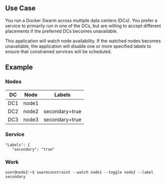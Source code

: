 ## Use Case

You run a Docker Swarm across multiple data centers (DCs). You prefer a service to primarily run in one of the DCs, but are willing to accept different placements if the preferred DCs becomes unavailable.

This application will watch node availability. If the watched nodes becomes unavailable, the application will disable one
or more specified labels to ensure that constrained services will be scheduled.

## Example

### Nodes

|DC   |Node |Labels          |
|-----|-----|----------------|
|DC1  |node1|                |
|DC2  |node2|secondary=true  |
|DC3  |node3|secondary=true  |

### Service
    "Labels": {
       "secondary": "true"
       
### Work

    user@node2:~$ swarmconstraint --watch node1 --toggle node2 --label secondary
 

